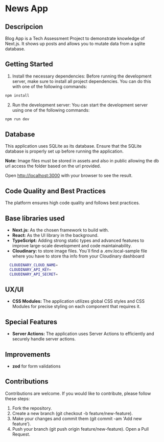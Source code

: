 # News App

## Descripcion

Blog App is a Tech Assessment Project to demonstrate knowledge of Next.js. It shows up posts and allows you to mutate data from a sqlite database.

## Getting Started

1. Install the necessary dependencies: Before running the development server, make sure to install all project dependencies. You can do this with one of the following commands:

```bash
npm install
```

2. Run the development server: You can start the development server using one of the following commands:

```bash
npm run dev
```

## Database

This application uses SQLite as its database. Ensure that the SQLite database is properly set up before running the application.

**Note:** Image files must be stored in assets and also in public allowing the db url access the folder based on the url provided.

Open [http://localhost:3000](http://localhost:3000) with your browser to see the result.

## Code Quality and Best Practices

The platform ensures high code quality and follows best practices.

## Base libraries used

- **Next.js:** As the chosen framework to build with.
- **React:** As the UI library in the background.
- **TypeScript:** Adding strong static types and advanced features to improve large-scale development and code maintainability.
- **Cloudinary:** to store image files.
  You´ll find a .env.local-sample file where you have to store tha info from your Cloudinary dashboard

```bash
  CLOUDINARY_CLOUD_NAME=
  CLOUDINARY_API_KEY=
  CLOUDINARY_API_SECRET=
```

## UX/UI

- **CSS Modules:** The application utilizes global CSS styles and CSS Modules for precise styling on each component that requires it.

## Special Features

- **Server Actions:** The application uses Server Actions to efficiently and securely handle server actions.

## Improvements

- **zod** for form validations

## Contributions

Contributions are welcome. If you would like to contribute, please follow these steps:

1. Fork the repository.
2. Create a new branch (git checkout -b feature/new-feature).
3. Make your changes and commit them (git commit -am 'Add new feature').
4. Push your branch (git push origin feature/new-feature).
   Open a Pull Request.
